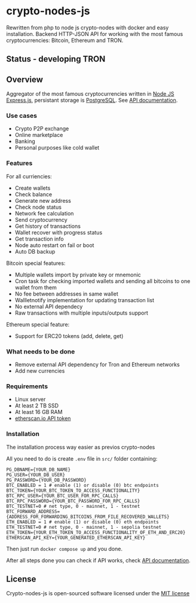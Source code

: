 # crypto-nodes-js
Rewritten from php to node js crypto-nodes with docker and easy installation. Backend HTTP-JSON API for working with the most famous cryptocurrencies: Bitcoin, Ethereum and TRON.

## Status - developing TRON

## Overview
Aggregator of the most famous cryptocurrencies written in [Node JS](https://nodejs.org/en/) [Express.js](http://expressjs.com/), persistant storage is [PostgreSQL](https://www.postgresql.org/). See [API documentation](https://sam-latsin.gitbook.io/crypto-rest-api-eng/).
### Use cases
* Crypto P2P exchange
* Online marketplace
* Banking
* Personal purposes like cold wallet
### Features
For all curriencies:
* Create wallets
* Check balance
* Generate new address
* Check node status
* Network fee calculation
* Send cryptocurrency
* Get history of transactions
* Wallet recover with progress status
* Get transaction info
* Node auto restart on fail or boot
* Auto DB backup

Bitcoin special features:
* Multiple wallets import by private key or mnemonic
* Cron task for checking imported wallets and sending all bitcoins to one wallet from them
* No fee between addresses in same wallet
* Wallletnotify implementation for updating transaction list
* No external API dependecy
* Raw transactions with multiple inputs/outputs support

Ethereum special feature:
* Support for ERC20 tokens (add, delete, get)

<!-- Tron special feature:
* Support for TRC20 USDT tokens -->

### What needs to be done
* Remove external API dependency for Tron and Ethereum networks
* Add new currencies
### Requirements
* Linux server
* At least 2 TB SSD
* At least 16 GB RAM
* [etherscan.io API token](https://etherscan.io/apis)

### Installation
The installation process way easier as previos crypto-nodes

All you need to do is create `.env` file in `src/` folder containing:
```
PG_DBNAME={YOUR_DB_NAME}
PG_USER={YOUR_DB_USER}
PG_PASSWORD={YOUR_DB_PASSWORD}
BTC_ENABLED = 1 # enable (1) or disable (0) btc endpoints
BTC_TOKEN={YOUR_BTC_TOKEN_TO_ACCESS_FUNCTIONALITY}
BTC_RPC_USER={YOUR_BTC_USER_FOR_RPC_CALLS}
BTC_RPC_PASSWORD={YOUR_BTC_PASSWORD_FOR_RPC_CALLS}
BTC_TESTNET=0 # net type, 0 - mainnet, 1 - testnet
BTC_FORWARD_ADDRESS={ADDRESS_FOR_FORWARDING_BITCOINS_FROM_FILE_RECOVERED_WALLETS}
ETH_ENABLED = 1 # enable (1) or disable (0) eth endpoints
ETH_TESTNET=0 # net type, 0 - mainnet, 1 - sepolia testnet
ETH_TOKEN={YOUR_ETH_TOKEN_TO_ACCESS_FUNCTIONALITY_OF_ETH_AND_ERC20}
ETHERSCAN_API_KEY={YOUR_GENERATED_ETHERSCAN_API_KEY}
```

Then just run `docker compose up` and you done.

After all steps done you can check if API works, check [API documentation](https://sam-latsin.gitbook.io/crypto-rest-api-eng/).

## License

Crypto-nodes-js is open-sourced software licensed under the [MIT license](http://opensource.org/licenses/MIT)
